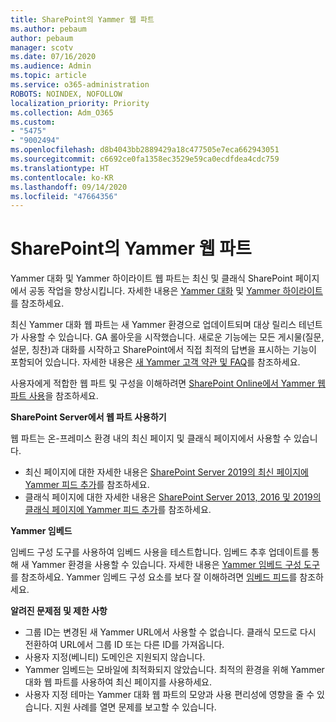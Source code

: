 ```yaml
---
title: SharePoint의 Yammer 웹 파트
ms.author: pebaum
author: pebaum
manager: scotv
ms.date: 07/16/2020
ms.audience: Admin
ms.topic: article
ms.service: o365-administration
ROBOTS: NOINDEX, NOFOLLOW
localization_priority: Priority
ms.collection: Adm_O365
ms.custom:
- "5475"
- "9002494"
ms.openlocfilehash: d8b4043bb2889429a18c477505e7eca662943051
ms.sourcegitcommit: c6692ce0fa1358ec3529e59ca0ecdfdea4cdc759
ms.translationtype: HT
ms.contentlocale: ko-KR
ms.lasthandoff: 09/14/2020
ms.locfileid: "47664356"
---
```

# <a name="yammer-web-parts-in-sharepoint"></a>SharePoint의 Yammer 웹 파트

Yammer 대화 및 Yammer 하이라이트 웹 파트는 최신 및 클래식 SharePoint 페이지에서 공동 작업을 향상시킵니다. 자세한 내용은 [Yammer 대화](https://support.microsoft.com/office/use-a-yammer-web-part-in-sharepoint-online-a53cfa0c-3d09-42c8-a286-1038a81c59da#conversations) 및 [Yammer 하이라이트](https://support.microsoft.com/office/use-a-yammer-web-part-in-sharepoint-online-a53cfa0c-3d09-42c8-a286-1038a81c59da#highlights)를 참조하세요.    

최신 Yammer 대화 웹 파트는 새 Yammer 환경으로 업데이트되며 대상 릴리스 테넌트가 사용할 수 있습니다. GA 롤아웃을 시작했습니다. 새로운 기능에는 모든 게시물(질문, 설문, 칭찬)과 대화를 시작하고 SharePoint에서 직접 최적의 답변을 표시하는 기능이 포함되어 있습니다. 자세한 내용은 [새 Yammer 고객 약관 및 FAQ](https://docs.microsoft.com/yammer/get-started-with-yammer/newyammer-faq)를 참조하세요.

 사용자에게 적합한 웹 파트 및 구성을 이해하려면 [SharePoint Online에서 Yammer 웹 파트 사용](https://support.microsoft.com/office/use-a-yammer-web-part-in-sharepoint-online-a53cfa0c-3d09-42c8-a286-1038a81c59da)을 참조하세요.  

**SharePoint Server에서 웹 파트 사용하기**  

웹 파트는 온-프레미스 환경 내의 최신 페이지 및 클래식 페이지에서 사용할 수 있습니다.

- 최신 페이지에 대한 자세한 내용은 [SharePoint Server 2019의 최신 페이지에 Yammer 피드 추가](https://docs.microsoft.com/yammer/integrate-yammer-with-other-apps/embed-a-feed-into-a-sharepoint-site#add-a-yammer-feed-to-a-modern-page-in-sharepoint-server-2019)를 참조하세요. 
- 클래식 페이지에 대한 자세한 내용은 [SharePoint Server 2013, 2016 및 2019의 클래식 페이지에 Yammer 피드 추가](https://docs.microsoft.com/yammer/integrate-yammer-with-other-apps/embed-a-feed-into-a-sharepoint-site#add-a-yammer-feed-to-a-classic-page-in-sharepoint-servers-2013-2016-and-2019)를 참조하세요.

**Yammer 임베드**  

임베드 구성 도구를 사용하여 임베드 사용을 테스트합니다. 임베드 추후 업데이트를 통해 새 Yammer 환경을 사용할 수 있습니다. 자세한 내용은 [Yammer 임베드 구성 도구](https://aka.ms/YammerEmbedConfigureTool)를 참조하세요. Yammer 임베드 구성 요소를 보다 잘 이해하려면 [임베드 피드](https://aka.ms/YammerDevDocs)를 참조하세요.

**알려진 문제점 및 제한 사항**

- 그룹 ID는 변경된 새 Yammer URL에서 사용할 수 없습니다. 클래식 모드로 다시 전환하여 URL에서 그룹 ID 또는 다른 ID를 가져옵니다.
- 사용자 지정(베니티) 도메인은 지원되지 않습니다.
- Yammer 임베드는 모바일에 최적화되지 않았습니다. 최적의 환경을 위해 Yammer 대화 웹 파트를 사용하여 최신 페이지를 사용하세요.
- 사용자 지정 테마는 Yammer 대화 웹 파트의 모양과 사용 편리성에 영향을 줄 수 있습니다. 지원 사례를 열면 문제를 보고할 수 있습니다.